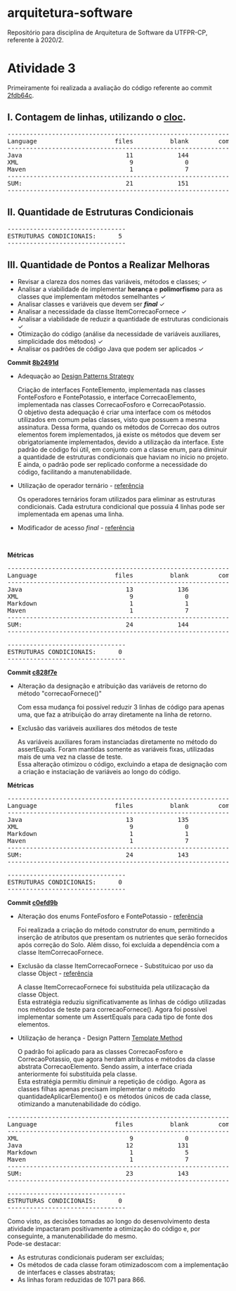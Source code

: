 # arquitetura-software
Repositório para disciplina de Arquitetura de Software da UTFPR-CP, referente à 2020/2.
<h1> Atividade 3 </h1>
<p> Primeiramente foi realizada a avaliação do código referente ao commit <a href="https://github.com/isabelanunes/arquitetura-software/commit/2fdb64c843dbc837e275ebeb6fedc17b97fb9643"> 2fdb64c</a>. </p>
<h2> I. Contagem de linhas, utilizando o <a href= "https://github.com/AlDanial/cloc"> cloc</a>. </h2>
<pre>
-------------------------------------------------------------------------------
Language                     files          blank        comment           code
-------------------------------------------------------------------------------
Java                            11            144             95            600
XML                              9              0              0            397
Maven                            1              7              1             21
-------------------------------------------------------------------------------
SUM:                            21            151             96           1018
-------------------------------------------------------------------------------
</pre>

<h2> II. Quantidade de Estruturas Condicionais </h2>
<pre>
--------------------------------
ESTRUTURAS CONDICIONAIS:      5
--------------------------------
</pre>
<h2> III. Quantidade de Pontos a Realizar Melhoras </h2>
<ul>
<li> Revisar a clareza dos nomes das variáveis, métodos e classes; ✓ </li>
<li> Analisar a viabilidade de implementar <b>herança</b> e <b>polimorfismo</b> para as classes que implementam métodos semelhantes ✓ </li>
<li> Analisar classes e variáveis que devem ser <b><i> final</i></b> ✓ </li>
<li> Analisar a necessidade da classe ItemCorrecaoFornece ✓ </li>
<li> Analisar a viabilidade de reduzir a quantidade de estruturas condicionais ✓</li>
<li> Otimização do código (análise da necessidade de variáveis auxiliares, simplicidade dos métodos) ✓</li>
<li> Analisar os padrões de código Java que podem ser aplicados ✓</li>
</ul>

<p> <b> Commit <a href="https://github.com/isabelanunes/arquitetura-software/commit/8b2491dc905284cdd6ec6ea2a9664a8e5ba810ca">8b2491d</a> </b> </p>
<ul>
  <li> Adequação ao <a href="https://refactoring.guru/pt-br/design-patterns/strategy">Design Patterns Strategy</a> </li>
    <p>Criação de interfaces FonteElemento, implementada nas classes FonteFosforo e FontePotassio, e interface CorrecaoElemento, implementada nas classes CorrecaoFosforo e CorrecaoPotassio. <br>
O objetivo desta adequação é criar uma interface com os métodos utilizados em comum pelas classes, visto que possuem a mesma assinatura. Dessa forma, quando os métodos de Correcao dos outros elementos forem implementados, já existe os métodos que devem ser obrigatoriamente implementados, devido a utilização da interface.
Este padrão de código foi útil, em conjunto com a classe enum, para diminuir a quantidade de estruturas condicionais que haviam no inicio no projeto. E ainda, o padrão pode ser replicado conforme a necessidade do código, facilitando a manutenabilidade. </p> </li>
<p>
  <li> Utilização de operador ternário - <a href="https://andrelanna.github.io/lectures/das/Catalogo_Refatoracao_Simplificando_Expressoes_Condicionais.pdf"> referência</a></li>
  <p> Os operadores ternários foram utilizados para eliminar as estruturas condicionais. Cada estrutura condicional que possuia 4 linhas pode ser implementada em apenas uma linha.</p>
  <li> Modificador de acesso <i> final </i>- <a href="https://www.devmedia.com.br/modificadores-de-acesso-do-java/27065">referência </a> </li>
</ul>
  <br>
  <p> <b> Métricas </b> </p>
<pre>
-------------------------------------------------------------------------------
Language                     files          blank        comment           code
-------------------------------------------------------------------------------
Java                            13            136            110            623
XML                              9              0              0            397
Markdown                         1              1              0             30
Maven                            1              7              1             21
-------------------------------------------------------------------------------
SUM:                            24            144            111           1071
-------------------------------------------------------------------------------
</pre>
<pre>
--------------------------------
ESTRUTURAS CONDICIONAIS:      0
--------------------------------
</pre>

<p> <b> Commit <a href="https://github.com/isabelanunes/arquitetura-software/commit/c828f7e19bd5a9fe8d7cbc3c26ef1f7c6146172c">c828f7e</a> </b> </p>
<ul>
  <li> Alteração da designação e atribuição das variáveis de retorno do método "correcaoFornece()" </li>
  <p>Com essa mudança foi possível reduzir 3 linhas de código para apenas uma, que faz a atribuição do array diretamente na linha de retorno.</p>
  <li> Exclusão das variáveis auxiliares dos métodos de teste </li>
  <p>As variáveis auxiliares foram instanciadas diretamente no método do assertEquals. Foram mantidas somente as variáveis fixas, utilizadas mais de uma vez na classe de teste. 
  <br> Essa alteração otimizou o código, excluindo a etapa de designação com a criação e instaciação de variáveis ao longo do código. </p>
</ul>
<p> <b> Métricas </b> </p>
<pre>
-------------------------------------------------------------------------------
Language                     files          blank        comment           code
-------------------------------------------------------------------------------
Java                            13            135            110            529
XML                              9              0              0            397
Markdown                         1              1              0             30
Maven                            1              7              1             21
-------------------------------------------------------------------------------
SUM:                            24            143            111            977
-------------------------------------------------------------------------------
</pre>

<pre>
--------------------------------
ESTRUTURAS CONDICIONAIS:      0
--------------------------------
</pre>

<p> <b> Commit <a href="https://github.com/isabelanunes/arquitetura-software/commit/c0efd9b9aa4c2288daa2da0de3703a710a3e2fc9">c0efd9b</a> </b> </p>
<ul>
  <li> Alteração dos enums FonteFosforo e FontePotassio - <a href="https://www.javaprogressivo.net/2012/10/Como-usar-enumA-melhor-maneira-para-manusear-constantes-em-Java.html"> referência </a> </li>
  <p> Foi realizada a criação do método construtor do enum, permitindo a inserção de atributos que presentam os nutrientes que serão fornecidos após correção do Solo. Além disso, foi excluída a dependência com a classe ItemCorrecaoFornece. </p>
  <li> Exclusão da classe ItemCorrecaoFornece - Substituicao por uso da classe Object - <a href="https://www.devmedia.com.br/java-object-class-entendendo-a-classe-object/30513"> referência</a> </li>
  <p> A classe ItemCorrecaoFornece foi substituída pela utilizacação da classe Object. <br> Esta estratégia reduziu significativamente as linhas de código utilizadas nos métodos de teste para correcaoFornece(). Agora foi possível implementar somente um AssertEquals para cada tipo de fonte dos elementos. </p>
  <li> Utilização de herança - Design Pattern <a href="https://refactoring.guru/pt-br/design-patterns/template-method/java/example">Template Method</a> </li>
  <p> O padrão foi aplicado para as classes CorrecaoFosforo e CorrecaoPotassio, que agora herdam atributos e métodos da classe abstrata CorrecaoElemento. Sendo assim, a interface criada anteriormente foi substituída pela classe. <br>
    Esta estratégia permitiu diminuir a repetição de código. Agora as classes filhas apenas precisam implementar o método quantidadeAplicarElemento() e os métodos únicos de cada classe, otimizando a manutenabilidade do código. </p>
</ul>

<pre>
-------------------------------------------------------------------------------
Language                     files          blank        comment           code
-------------------------------------------------------------------------------
XML                              9              0              0            397
Java                            12            131            101            361
Markdown                         1              5              0             87
Maven                            1              7              1             21
-------------------------------------------------------------------------------
SUM:                            23            143            102            866
-------------------------------------------------------------------------------
</pre>

<pre>
--------------------------------
ESTRUTURAS CONDICIONAIS:      0
--------------------------------
</pre>

<p> Como visto, as decisões tomadas ao longo do desenvolvimento desta atividade impactaram positivamente a otimização do código e, por conseguinte, a manutenabilidade do mesmo. 
  <br> Pode-se destacar: </p>
  <ul>
    <li>As estruturas condicionais puderam ser excluídas; </li>
    <li>Os métodos de cada classe foram otimizadoscom com a implementação de interfaces e classes abstratas;</li> 
    <li>As linhas foram reduzidas de 1071 para 866. </li>
  </ul>
